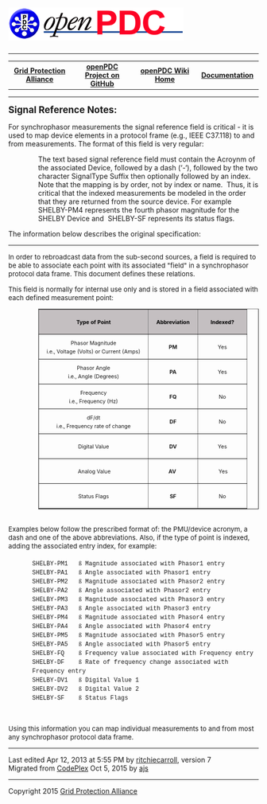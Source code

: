 <html lang="en" xmlns="http://www.w3.org/1999/xhtml">
<head>
<meta charset="utf-8" />
</head>
<body>
<!--HtmlToGmd.Body-->
<h1><a href="https://github.com/GridProtectionAlliance/openPDC/tree/master/Source/Documentation/wiki/openPDC_Home.md"><img src="https://github.com/GridProtectionAlliance/openPDC/blob/master/Source/Documentation/wiki/openPDC_Logo.png" alt="The Open Source Phasor Data Concentrator" /></a></h1>
<hr />
<div id="NavigationMenu">
<table style="width: 100%; border-collapse: collapse; border: 0px solid gray;">
<tr>
<td style="width: 25%; text-align:center;"><b><a href="http://www.gridprotectionalliance.org">Grid Protection Alliance</a></b></td>
<td style="width: 25%; text-align:center;"><b><a href="https://github.com/GridProtectionAlliance/openPDC">openPDC Project on GitHub</a></b></td>
<td style="width: 25%; text-align:center;"><b><a href="https://github.com/GridProtectionAlliance/openPDC/tree/master/Source/Documentation/wiki/openPDC_Home.md">openPDC Wiki Home</a></b></td>
<td style="width: 25%; text-align:center;"><b><a href="https://github.com/GridProtectionAlliance/openPDC/tree/master/Source/Documentation/wiki/openPDC_Documentation_Home.md">Documentation</a></b></td>
</tr>
</table>
</div>
<hr />
<!--/HtmlToGmd.Body-->
<div class="WikiContent">
<div class="wikidoc">
<p><strong><span style="font-size:14pt">Signal Reference Notes:</span></strong></p>
<p>For synchrophasor measurements the signal reference field is critical - it is used to map device elements in a protocol frame (e.g., IEEE C37.118) to and from measurements. The format of this field is very regular:&nbsp;</p>
<p style="padding-left:60px">The text based signal reference field must contain the Acroynm of the associated Device, followed by a dash (&lsquo;-&lsquo;), followed by the two character SignalType Suffix then optionally followed by an index. Note that the mapping
 is by order, not by index or name.&nbsp; Thus, it is critical that the indexed measurements be modeled in the order that they are returned from the source device. For example SHELBY-PM4 represents the fourth phasor magnitude for the SHELBY Device and&nbsp;
 SHELBY-SF represents its status flags.</p>
<p>The information below describes the original specification:</p>
<hr>
<p><span style="font-size:10pt">In order to rebroadcast data from the sub-second sources, a field is required to be able to associate each point with its associated &quot;field&quot; in a synchrophasor protocol data frame. This document defines these relations.</span></p>
<p><span style="font-size:10pt">This field is normally for internal use only and is stored in a field associated with each defined measurement point:</span></p>
<div style="padding-left:60px">
<table border="1" cellspacing="0" cellpadding="0">
<tbody>
<tr align="center" valign="middle" style="background-color:#c4bfc1; height:50px">
<td width="205"><span style="color:#000000"><strong><span style="font-size:8pt">Type of Point</span></strong></span></td>
<td width="85"><span style="color:#000000"><strong><span style="font-size:8pt">Abbreviation</span></strong></span></td>
<td width="84"><span style="color:#000000"><strong><span style="font-size:8pt">Indexed?</span></strong></span></td>
</tr>
<tr align="center" valign="middle" style="height:50px">
<td width="205"><span style="font-size:8pt">Phasor Magnitude<br>
i.e., Voltage (Volts) or Current (Amps)</span></td>
<td width="85"><strong><span style="font-size:8pt">PM</span></strong></td>
<td width="84"><span style="font-size:8pt">Yes</span></td>
</tr>
<tr align="center" valign="middle" style="height:50px">
<td width="205"><span style="font-size:8pt">Phasor Angle<br>
i.e., Angle (Degrees)</span></td>
<td width="85"><strong><span style="font-size:8pt">PA</span></strong></td>
<td width="84"><span style="font-size:8pt">Yes</span></td>
</tr>
<tr align="center" valign="middle" style="height:50px">
<td width="205"><span style="font-size:8pt">Frequency<br>
i.e., Frequency (Hz)</span></td>
<td width="85"><strong><span style="font-size:8pt">FQ</span></strong></td>
<td width="84"><span style="font-size:8pt">No</span></td>
</tr>
<tr align="center" valign="middle" style="height:50px">
<td width="205"><span style="font-size:8pt">dF/dt<br>
i.e., Frequency rate of change</span></td>
<td width="85"><strong><span style="font-size:8pt">DF</span></strong></td>
<td width="84"><span style="font-size:8pt">No</span></td>
</tr>
<tr align="center" valign="middle" style="height:50px">
<td width="205"><span style="font-size:8pt">Digital Value</span></td>
<td width="85"><strong><span style="font-size:8pt">DV</span> </strong></td>
<td width="84"><span style="font-size:8pt">Yes</span></td>
</tr>
<tr align="center" valign="middle" style="height:50px">
<td width="205"><span style="font-size:8pt">&nbsp;</span><span style="font-size:8pt">Analog Value</span></td>
<td width="85"><strong><span style="font-size:8pt">AV&nbsp;</span></strong></td>
<td width="84"><span style="font-size:8pt">&nbsp;Yes</span></td>
</tr>
<tr align="center" valign="middle" style="height:50px">
<td width="205"><span style="font-size:8pt">Status Flags</span></td>
<td width="85"><strong><span style="font-size:8pt">SF</span></strong></td>
<td width="84"><span style="font-size:8pt">No</span></td>
</tr>
</tbody>
</table>
</div>
<div><span style="font-size:10pt">&nbsp;</span></div>
<div><span style="font-size:10pt">Examples below follow the prescribed format of: the PMU/device acronym, a dash and one of the above abbreviations. Also, if the type of point is indexed, adding the associated entry index, for example:</span></div>
<div><span style="font-size:10pt">&nbsp;</span></div>
<p style="margin-top:0in; margin-right:0in; margin-bottom:.0001pt; margin-left:.5in; line-height:normal; page-break-after:avoid">
<span style="font-size:9.0pt; font-family:&quot;Courier New&quot;">SHELBY-PM1&nbsp;&nbsp; </span>
<span style="font-size:9.0pt; font-family:Wingdings">&szlig;</span><span style="font-size:9.0pt; font-family:&quot;Courier New&quot;"> Magnitude associated with Phasor1 entry</span></p>
<p style="margin-top:0in; margin-right:0in; margin-bottom:.0001pt; margin-left:.5in; line-height:normal; page-break-after:avoid">
<span style="font-size:9.0pt; font-family:&quot;Courier New&quot;">SHELBY-PA1&nbsp;&nbsp; </span>
<span style="font-size:9.0pt; font-family:Wingdings">&szlig;</span><span style="font-size:9.0pt; font-family:&quot;Courier New&quot;"> Angle associated with Phasor1 entry</span></p>
<p style="margin-top:0in; margin-right:0in; margin-bottom:.0001pt; margin-left:.5in; line-height:normal; page-break-after:avoid">
<span style="font-size:9.0pt; font-family:&quot;Courier New&quot;">SHELBY-PM2&nbsp;&nbsp; </span>
<span style="font-size:9.0pt; font-family:Wingdings">&szlig;</span><span style="font-size:9.0pt; font-family:&quot;Courier New&quot;"> Magnitude associated with Phasor2 entry</span></p>
<p style="margin-top:0in; margin-right:0in; margin-bottom:.0001pt; margin-left:.5in; line-height:normal; page-break-after:avoid">
<span style="font-size:9.0pt; font-family:&quot;Courier New&quot;">SHELBY-PA2&nbsp;&nbsp; </span>
<span style="font-size:9.0pt; font-family:Wingdings">&szlig;</span><span style="font-size:9.0pt; font-family:&quot;Courier New&quot;"> Angle associated with Phasor2 entry</span></p>
<p style="margin-top:0in; margin-right:0in; margin-bottom:.0001pt; margin-left:.5in; line-height:normal; page-break-after:avoid">
<span style="font-size:9.0pt; font-family:&quot;Courier New&quot;">SHELBY-PM3&nbsp;&nbsp; </span>
<span style="font-size:9.0pt; font-family:Wingdings">&szlig;</span><span style="font-size:9.0pt; font-family:&quot;Courier New&quot;"> Magnitude associated with Phasor3 entry</span></p>
<p style="margin-top:0in; margin-right:0in; margin-bottom:.0001pt; margin-left:.5in; line-height:normal; page-break-after:avoid">
<span style="font-size:9.0pt; font-family:&quot;Courier New&quot;">SHELBY-PA3&nbsp;&nbsp; </span>
<span style="font-size:9.0pt; font-family:Wingdings">&szlig;</span><span style="font-size:9.0pt; font-family:&quot;Courier New&quot;"> Angle associated with Phasor3 entry</span></p>
<p style="margin-top:0in; margin-right:0in; margin-bottom:.0001pt; margin-left:.5in; line-height:normal; page-break-after:avoid">
<span style="font-size:9.0pt; font-family:&quot;Courier New&quot;">SHELBY-PM4&nbsp;&nbsp; </span>
<span style="font-size:9.0pt; font-family:Wingdings">&szlig;</span><span style="font-size:9.0pt; font-family:&quot;Courier New&quot;"> Magnitude associated with Phasor4 entry</span></p>
<p style="margin-top:0in; margin-right:0in; margin-bottom:.0001pt; margin-left:.5in; line-height:normal; page-break-after:avoid">
<span style="font-size:9.0pt; font-family:&quot;Courier New&quot;">SHELBY-PA4&nbsp;&nbsp; </span>
<span style="font-size:9.0pt; font-family:Wingdings">&szlig;</span><span style="font-size:9.0pt; font-family:&quot;Courier New&quot;"> Angle associated with Phasor4 entry</span></p>
<p style="margin-top:0in; margin-right:0in; margin-bottom:.0001pt; margin-left:.5in; line-height:normal; page-break-after:avoid">
<span style="font-size:9.0pt; font-family:&quot;Courier New&quot;">SHELBY-PM5&nbsp;&nbsp; </span>
<span style="font-size:9.0pt; font-family:Wingdings">&szlig;</span><span style="font-size:9.0pt; font-family:&quot;Courier New&quot;"> Magnitude associated with Phasor5 entry</span></p>
<p style="margin-top:0in; margin-right:0in; margin-bottom:.0001pt; margin-left:.5in; line-height:normal; page-break-after:avoid">
<span style="font-size:9.0pt; font-family:&quot;Courier New&quot;">SHELBY-PA5&nbsp;&nbsp; </span>
<span style="font-size:9.0pt; font-family:Wingdings">&szlig;</span><span style="font-size:9.0pt; font-family:&quot;Courier New&quot;"> Angle associated with Phasor5 entry</span></p>
<p style="margin-top:0in; margin-right:0in; margin-bottom:.0001pt; margin-left:.5in; line-height:normal; page-break-after:avoid">
<span style="font-size:9.0pt; font-family:&quot;Courier New&quot;">SHELBY-FQ&nbsp;&nbsp;&nbsp;
</span><span style="font-size:9.0pt; font-family:Wingdings">&szlig;</span><span style="font-size:9.0pt; font-family:&quot;Courier New&quot;"> Frequency value associated with Frequency entry</span></p>
<p style="margin-top:0in; margin-right:0in; margin-bottom:.0001pt; margin-left:.5in; line-height:normal; page-break-after:avoid">
<span style="font-size:9.0pt; font-family:&quot;Courier New&quot;">SHELBY-DF&nbsp;&nbsp;&nbsp;
</span><span style="font-size:9.0pt; font-family:Wingdings">&szlig;</span><span style="font-size:9.0pt; font-family:&quot;Courier New&quot;"> Rate of frequency change associated with Frequency entry</span></p>
<p style="margin-top:0in; margin-right:0in; margin-bottom:.0001pt; margin-left:.5in; line-height:normal; page-break-after:avoid">
<span style="font-size:9.0pt; font-family:&quot;Courier New&quot;">SHELBY-DV1&nbsp;&nbsp; </span>
<span style="font-size:9.0pt; font-family:Wingdings">&szlig;</span><span style="font-size:9.0pt; font-family:&quot;Courier New&quot;"> Digital Value 1</span></p>
<p style="margin-top:0in; margin-right:0in; margin-bottom:.0001pt; margin-left:.5in; line-height:normal; page-break-after:avoid">
<span style="font-size:9.0pt; font-family:&quot;Courier New&quot;">SHELBY-DV2&nbsp;&nbsp; </span>
<span style="font-size:9.0pt; font-family:Wingdings">&szlig;</span><span style="font-size:9.0pt; font-family:&quot;Courier New&quot;"> Digital Value 2</span></p>
<p style="margin-top:0in; margin-right:0in; margin-bottom:.0001pt; margin-left:.5in; line-height:normal; page-break-after:avoid">
<span style="font-size:9.0pt; font-family:&quot;Courier New&quot;">SHELBY-SF&nbsp;&nbsp;&nbsp;
</span><span style="font-size:9.0pt; font-family:Wingdings">&szlig;</span><span style="font-size:9.0pt; font-family:&quot;Courier New&quot;"> Status Flags</span></p>
<p><span style="font-size:10pt">&nbsp;</span></p>
<p><span style="font-size:10pt">Using this information you can map individual measurements to and from most any synchrophasor protocol data frame.</span></p>
</div>
</div>
<div id="footer">
<hr />
Last edited <span class="smartDate" title="4/12/2013 5:55:03 PM" LocalTimeTicks="1365814503">Apr 12, 2013 at 5:55 PM</span> by <a id="wikiEditByLink" href="https://github.com/GridProtectionAlliance/openPDC/tree/master/Source/Documentation/wiki/Contributors/ritchiecarroll.md">ritchiecarroll</a>, version 7<br />
Migrated from <a href="http://openpdc.codeplex.com/wikipage?title=About%20the%20Signal%20Reference">CodePlex</a> Oct 5, 2015 by <a href="https://github.com/GridProtectionAlliance/openPDC/tree/master/Source/Documentation/wiki/Contributors/ajstadlin.md">ajs</a>
</div>
<!--HtmlToGmd.Foot-->
<div id="copyright">
<hr />
Copyright 2015 <a href="http://www.gridprotectionalliance.org">Grid Protection Alliance</a>
</div>
<!--/HtmlToGmd.Foot-->
</body>
</html>
